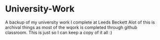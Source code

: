 # University-Work
A backup of my university work I complete at Leeds Beckett
Alot of this is archival things as most of the wqork is completed through github classroom. This is just so I can keep a copy of it all :)
